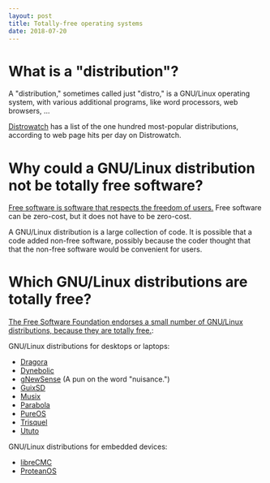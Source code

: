 ```yaml
---
layout: post
title: Totally-free operating systems
date: 2018-07-20
---
```


# What is a "distribution"?

A "distribution," sometimes called just "distro," is a GNU/Linux operating system, with various additional programs, like word processors, web browsers, ...

[Distrowatch](https://distrowatch.com/) has a list of the one hundred most-popular distributions, according to web page hits per day on Distrowatch.

# Why could a GNU/Linux distribution not be totally free software?

[Free software is software that respects the freedom of users.](https://www.gnu.org/philosophy/free-sw.html) Free software can be zero-cost, but it does not have to be zero-cost.

A GNU/Linux distribution is a large collection of code. It is possible that a code added non-free software, possibly because the coder thought that that the non-free software would be convenient for users.

# Which GNU/Linux distributions are totally free?

[The Free Software Foundation endorses a small number of GNU/Linux distributions, because they are totally free.](https://www.gnu.org/distros/free-distros.en.html):

GNU/Linux distributions for desktops or laptops:

* [Dragora](https://dragora.org/)
* [Dynebolic](https://www.dyne.org/software/dynebolic/)
* [gNewSense](http://www.gnewsense.org/) (A pun on the word "nuisance.")
* [GuixSD](http://www.gnu.org/software/guix/)
* [Musix](https://musixdistro.wordpress.com/)
* [Parabola](https://www.parabola.nu/)
* [PureOS](https://pureos.net/)
* [Trisquel](https://trisquel.info/)
* [Ututo](http://www.ututo.org/)

GNU/Linux distributions for embedded devices:

* [libreCMC](http://librecmc.org/)
* [ProteanOS](http://proteanos.com/)

